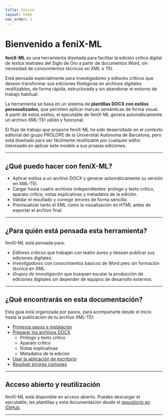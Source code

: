 ```yaml
---
title: Inicio
layout: home
nav_order: 1
---
```


# Bienvenido a feniX-ML

**feniX-ML** es una herramienta diseñada para facilitar la edición crítica digital de textos teatrales del Siglo de Oro a partir de documentos Word, sin necesidad de conocimientos técnicos en XML o TEI.

Está pensada especialmente para investigadores y editores críticos que deseen transformar sus ediciones filológicas en archivos digitales reutilizables, de forma rápida, estructurada y sin abandonar el entorno de trabajo habitual.

La herramienta se basa en un sistema de **plantillas DOCX con estilos personalizados**, que permiten aplicar marcas semánticas de forma visual. A partir de estos estilos, el ejecutable de feniX-ML genera automáticamente un archivo XML-TEI válido y funcional.

El flujo de trabajo que propone feniX-ML ha sido desarrollado en el contexto editorial del grupo PROLOPE de la Universitat Autònoma de Barcelona, pero está diseñado para ser fácilmente reutilizable por cualquier editor interesado en aplicar este modelo a sus propias ediciones.

---

## ¿Qué puedo hacer con feniX-ML?

- Aplicar estilos a un archivo DOCX y generar automáticamente su versión en XML-TEI.
- Cargar hasta cuatro archivos independientes: prólogo y texto crítico, aparato crítico, notas explicativas y metadatos de la edición.
- Validar el resultado y corregir errores de forma sencilla.
- Previsualizar tanto el XML como la visualización en HTML antes de exportar el archivo final.

---

## ¿Para quién está pensada esta herramienta?

feniX-ML está pensada para:

- *Editores críticos* que trabajan con teatro áureo y desean publicar sus ediciones digitales.
- *Investigadores* con conocimientos básicos de Word pero sin formación técnica en XML.
- *Grupos de investigación* que busquen escalar la producción de ediciones digitales sin depender de equipos de desarrollo externos.

---

## ¿Qué encontrarás en esta documentación?

Esta guía está organizada por pasos, para acompañarte desde el inicio hasta la publicación de tu archivo XML-TEI:

- [Primeros pasos e instalación](./instalacion)
- [Preparar los archivos DOCX](./preparar-docx)
  - Prólogo y texto crítico
  - Aparato crítico
  - Notas explicativas
  - Metadatos de la edición
- [Usar la aplicación de escritorio](./uso-app)
- [Resolver errores comunes](./resolucion-problemas)

---

## Acceso abierto y reutilización

feniX-ML está disponible en acceso abierto. Puedes descargar el ejecutable, las plantillas y esta documentación desde el [repositorio en GitHub](https://github.com/prolopeuab/feniX-ML).

---
